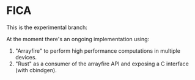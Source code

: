 # FICA

This is the experimental branch:

At the moment there's an ongoing implementation using:

1. "Arrayfire" to perform high performance computations in multiple devices.
2. "Rust" as a consumer of the arrayfire API and exposing a C interface (with cbindgen).